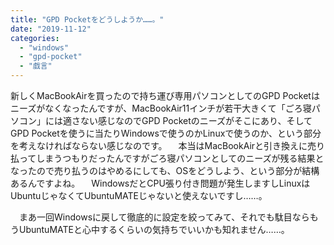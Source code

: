 ```yaml
---
title: "GPD Pocketをどうしようか……。"
date: "2019-11-12"
categories: 
  - "windows"
  - "gpd-pocket"
  - "戯言"
---
```


新しくMacBookAirを買ったので持ち運び専用パソコンとしてのGPD Pocketはニーズがなくなったんですが、MacBookAir11インチが若干大きくて「ごろ寝パソコン」には適さない感じなのでGPD Pocketのニーズがそこにあり、そしてGPD Pocketを使うに当たりWindowsで使うのかLinuxで使うのか、という部分を考えなければならない感じなのです。 　本当はMacBookAirと引き換えに売り払ってしまうつもりだったんですがごろ寝パソコンとしてのニーズが残る結果となったので売り払うのはやめるにしても、OSをどうしよう、という部分が結構あるんですよね。 　WindowsだとCPU張り付き問題が発生しますしLinuxはUbuntuじゃなくてUbuntuMATEじゃないと使えないですし……。

　まあ一回Windowsに戻して徹底的に設定を絞ってみて、それでも駄目ならもうUbuntuMATEと心中するくらいの気持ちでいいかも知れません……。
